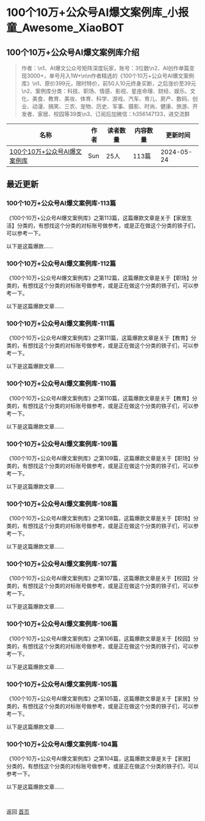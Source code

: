 # 100个10万+公众号AI爆文案例库_小报童_Awesome_XiaoBOT

## 100个10万+公众号AI爆文案例库介绍
> 作者：\n1、AI爆文公众号矩阵深度玩家，账号：3位数\n2、AI创作单篇变现3000+，单号月入1W+\n\n作者精选的《100个10万+公众号AI爆文案例库》\n1、原价399元，限时特价，前50人10元终身买断，之后涨价至39元\n2、案例库分类：科技、职场、情感、影视、星座命理、财经、娱乐、文化、美食、教育、美妆、体育、科学、游戏、汽车、育儿、房产、数码、创业、动漫、搞笑、三农、宠物、历史、军事、摄影、时尚、健康、旅游、开发者、家居、校园等39类\n3、订阅后加微信：h356147133，进交流群  
  


|名称|作者|读者数量|内容数量|更新时间|
|---|---|---|---|---|
|[100个10万+公众号AI爆文案例库](https://xiaobot.net/p/sun1788?refer=9c3f1c95-a052-465a-9902-f6d75080262a)|Sun|25人|113篇|2024-05-24|

## 最近更新
### 100个10万+公众号AI爆文案例库-113篇

《100个10万+公众号AI爆文案例库》之第113篇，这篇爆款文章是关于【家居生活】分类的，有想找这个分类的对标账号做参考，或是正在做这个分类的铁子们，可以参考一下。

以下是这篇爆款......

### 100个10万+公众号AI爆文案例库-112篇

《100个10万+公众号AI爆文案例库》之第112篇，这篇爆款文章是关于【职场】分类的，有想找这个分类的对标账号做参考，或是正在做这个分类的铁子们，可以参考一下。

以下是这篇爆款文章......

### 100个10万+公众号AI爆文案例库-111篇

《100个10万+公众号AI爆文案例库》之第111篇，这篇爆款文章是关于【教育】分类的，有想找这个分类的对标账号做参考，或是正在做这个分类的铁子们，可以参考一下。

以下是这篇爆款文章......

### 100个10万+公众号AI爆文案例库-110篇

《100个10万+公众号AI爆文案例库》之第110篇，这篇爆款文章是关于【教育】分类的，有想找这个分类的对标账号做参考，或是正在做这个分类的铁子们，可以参考一下。

以下是这篇爆款文章......

### 100个10万+公众号AI爆文案例库-109篇

《100个10万+公众号AI爆文案例库》之第109篇，这篇爆款文章是关于【职场】分类的，有想找这个分类的对标账号做参考，或是正在做这个分类的铁子们，可以参考一下。

以下是这篇爆款文章......

### 100个10万+公众号AI爆文案例库-108篇

《100个10万+公众号AI爆文案例库》之第108篇，这篇爆款文章是关于【职场】分类的，有想找这个分类的对标账号做参考，或是正在做这个分类的铁子们，可以参考一下。

以下是这篇爆款文章......

### 100个10万+公众号AI爆文案例库-107篇

《100个10万+公众号AI爆文案例库》之第107篇，这篇爆款文章是关于【校园】分类的，有想找这个分类的对标账号做参考，或是正在做这个分类的铁子们，可以参考一下。

以下是这篇爆款文章......

### 100个10万+公众号AI爆文案例库-106篇

《100个10万+公众号AI爆文案例库》之第106篇，这篇爆款文章是关于【校园】分类的，有想找这个分类的对标账号做参考，或是正在做这个分类的铁子们，可以参考一下。

以下是这篇爆款文章......

### 100个10万+公众号AI爆文案例库-105篇

《100个10万+公众号AI爆文案例库》之第105篇，这篇爆款文章是关于【家居】分类的，有想找这个分类的对标账号做参考，或是正在做这个分类的铁子们，可以参考一下。

以下是这篇爆款文章......

### 100个10万+公众号AI爆文案例库-104篇

《100个10万+公众号AI爆文案例库》之第104篇，这篇爆款文章是关于【家居】分类的，有想找这个分类的对标账号做参考，或是正在做这个分类的铁子们，可以参考一下。

以下是这篇爆款文章......


<a href="https://github.com/Reno9527/awesome-xiaobot" style="color: white; text-decoration: none;">awesome-xiaobot</a>

返回 [首页](../README.md)
